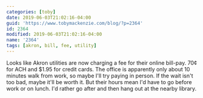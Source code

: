 ```yaml
---
categories: [toby]
date: 2019-06-03T21:02:16-04:00
guid: 'https://www.tobymackenzie.com/blog/?p=2364'
id: 2364
modified: 2019-06-03T21:02:16-04:00
name: '2364'
tags: [akron, bill, fee, utility]
---
```


Looks like Akron utilities are now charging a fee for their online bill-pay.<!--more-->  70¢ for ACH and $1.95 for credit cards.  The office is apparently only about 10 minutes walk from work, so maybe I'll try paying in person.  If the wait isn't too bad, maybe it'll be worth it.  But their hours mean I'd have to go before work or on lunch.  I'd rather go after and then hang out at the nearby library.
